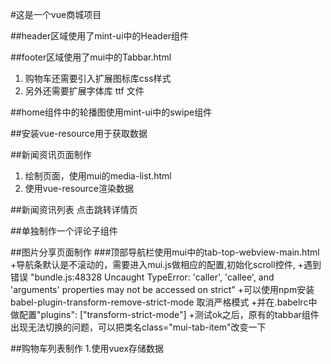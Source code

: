 #这是一个vue商城项目


##header区域使用了mint-ui中的Header组件

##footer区域使用了mui中的Tabbar.html
 1. 购物车还需要引入扩展图标库css样式
 2. 另外还需要扩展字体库 ttf 文件


##home组件中的轮播图使用mint-ui中的swipe组件

##安装vue-resource用于获取数据

##新闻资讯页面制作
1. 绘制页面，使用mui的media-list.html
2. 使用vue-resource渲染数据

##新闻资讯列表 点击跳转详情页

##单独制作一个评论子组件

##图片分享页面制作
###顶部导航栏使用mui中的tab-top-webview-main.html
  +导航条默认是不滚动的，需要进入mui.js做相应的配置,初始化scroll控件,
  +遇到错误 "bundle.js:48328 Uncaught TypeError: 'caller', 'callee', and 'arguments' properties may not be accessed on strict"
  +可以使用npm安装 babel-plugin-transform-remove-strict-mode 取消严格模式
  +并在.babelrc中做配置"plugins": ["transform-strict-mode"]
  +测试ok之后，原有的tabbar组件出现无法切换的问题，可以把类名class="mui-tab-item"改变一下

##购物车列表制作
1.使用vuex存储数据
